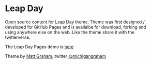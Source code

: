 # Leap Day

Open source content for Leap Day theme. Theme was first designed / developed for GitHub Pages and is availalbe for download, forking and using anywhere else on the web. Like the theme share it with the twitterverse. 

The Leap Day Pages demo is [here](http://mattgraham.github.com/Leap-Day) 

Theme by [Matt Graham](http://madebygraham.com), twitter [@michigangraham](http://twitter.com/#!/michigangraham)
